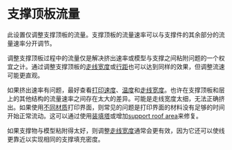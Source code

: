 支撑顶板流量
====
此设置仅调整支撑顶板的流量。支撑顶板的流量速率可以与支撑件的其余部分的流量速率分开调节。

调整支撑顶板过程中的流量仅是解决挤出速率或模型与支撑之间粘附问题的一个权宜之计。通过调整支撑顶板的[走线宽度](../resolution/support_roof_line_width.md)或[行距](../support/support_roof_line_distance.md)也可以达到同样的效果，但调整流速可能更直观。

如果挤出速率有问题，最好查看[打印速度](../speed/speed_support_roof.md)、[温度](material_print_temperature.md)和[走线宽度](../resolution/support_roof_line_width.md)。也许在支撑顶板和层上的其他结构的流量速率之间存在太大的差异。可能是走线宽度太细，无法正确挤出。如果使用[不同材质](../support/support_interface_extrider_nr.md)打印界面，则常见的问题是打印界面的材料没有足够的时间开始正常流动。这可以通过使用[装填塔](../dual/prime_tower_enable.md)或增加[support roof area](../support/support_roof_offset.md)来修复。

如果支撑物与模型粘附得太好，则调整[走线宽度](../resolution/support_roof_line_width.md)通常会更有效，因为它还可以使线更靠近以实现相同的支撑填充密度。
